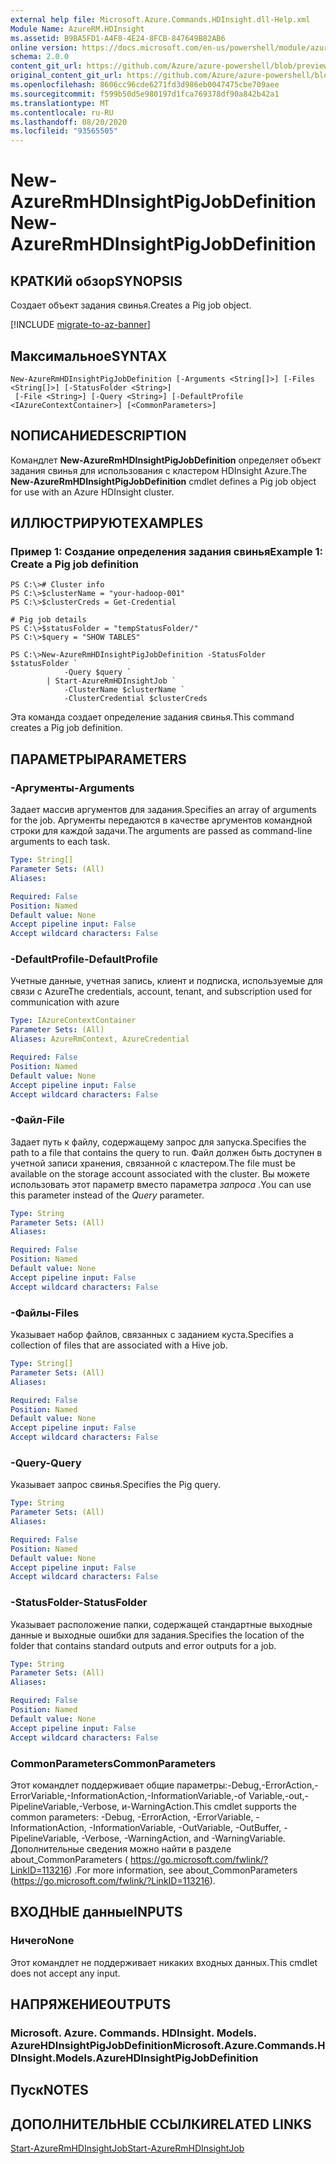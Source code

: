 ```yaml
---
external help file: Microsoft.Azure.Commands.HDInsight.dll-Help.xml
Module Name: AzureRM.HDInsight
ms.assetid: B9BA5FD1-A4F8-4E24-8FCB-847649B82AB6
online version: https://docs.microsoft.com/en-us/powershell/module/azurerm.hdinsight/new-azurermhdinsightpigjobdefinition
schema: 2.0.0
content_git_url: https://github.com/Azure/azure-powershell/blob/preview/src/ResourceManager/HDInsight/Commands.HDInsight/help/New-AzureRmHDInsightPigJobDefinition.md
original_content_git_url: https://github.com/Azure/azure-powershell/blob/preview/src/ResourceManager/HDInsight/Commands.HDInsight/help/New-AzureRmHDInsightPigJobDefinition.md
ms.openlocfilehash: 8606cc96cde6271fd3d986eb0047475cbe709aee
ms.sourcegitcommit: f599b50d5e980197d1fca769378df90a842b42a1
ms.translationtype: MT
ms.contentlocale: ru-RU
ms.lasthandoff: 08/20/2020
ms.locfileid: "93565505"
---
```

# <span data-ttu-id="da7e6-101">New-AzureRmHDInsightPigJobDefinition</span><span class="sxs-lookup"><span data-stu-id="da7e6-101">New-AzureRmHDInsightPigJobDefinition</span></span>

## <span data-ttu-id="da7e6-102">КРАТКИй обзор</span><span class="sxs-lookup"><span data-stu-id="da7e6-102">SYNOPSIS</span></span>
<span data-ttu-id="da7e6-103">Создает объект задания свинья.</span><span class="sxs-lookup"><span data-stu-id="da7e6-103">Creates a Pig job object.</span></span>

[!INCLUDE [migrate-to-az-banner](../../includes/migrate-to-az-banner.md)]

## <span data-ttu-id="da7e6-104">Максимальное</span><span class="sxs-lookup"><span data-stu-id="da7e6-104">SYNTAX</span></span>

```
New-AzureRmHDInsightPigJobDefinition [-Arguments <String[]>] [-Files <String[]>] [-StatusFolder <String>]
 [-File <String>] [-Query <String>] [-DefaultProfile <IAzureContextContainer>] [<CommonParameters>]
```

## <span data-ttu-id="da7e6-105">NОПИСАНИЕ</span><span class="sxs-lookup"><span data-stu-id="da7e6-105">DESCRIPTION</span></span>
<span data-ttu-id="da7e6-106">Командлет **New-AzureRmHDInsightPigJobDefinition** определяет объект задания свинья для использования с кластером HDInsight Azure.</span><span class="sxs-lookup"><span data-stu-id="da7e6-106">The **New-AzureRmHDInsightPigJobDefinition** cmdlet defines a Pig job object for use with an Azure HDInsight cluster.</span></span>

## <span data-ttu-id="da7e6-107">ИЛЛЮСТРИРУЮТ</span><span class="sxs-lookup"><span data-stu-id="da7e6-107">EXAMPLES</span></span>

### <span data-ttu-id="da7e6-108">Пример 1: Создание определения задания свинья</span><span class="sxs-lookup"><span data-stu-id="da7e6-108">Example 1: Create a Pig job definition</span></span>
```
PS C:\># Cluster info
PS C:\>$clusterName = "your-hadoop-001"
PS C:\>$clusterCreds = Get-Credential

# Pig job details
PS C:\>$statusFolder = "tempStatusFolder/"
PS C:\>$query = "SHOW TABLES"

PS C:\>New-AzureRmHDInsightPigJobDefinition -StatusFolder $statusFolder `
            -Query $query `
        | Start-AzureRmHDInsightJob `
            -ClusterName $clusterName `
            -ClusterCredential $clusterCreds
```

<span data-ttu-id="da7e6-109">Эта команда создает определение задания свинья.</span><span class="sxs-lookup"><span data-stu-id="da7e6-109">This command creates a Pig job definition.</span></span>

## <span data-ttu-id="da7e6-110">ПАРАМЕТРЫ</span><span class="sxs-lookup"><span data-stu-id="da7e6-110">PARAMETERS</span></span>

### <span data-ttu-id="da7e6-111">-Аргументы</span><span class="sxs-lookup"><span data-stu-id="da7e6-111">-Arguments</span></span>
<span data-ttu-id="da7e6-112">Задает массив аргументов для задания.</span><span class="sxs-lookup"><span data-stu-id="da7e6-112">Specifies an array of arguments for the job.</span></span>
<span data-ttu-id="da7e6-113">Аргументы передаются в качестве аргументов командной строки для каждой задачи.</span><span class="sxs-lookup"><span data-stu-id="da7e6-113">The arguments are passed as command-line arguments to each task.</span></span>

```yaml
Type: String[]
Parameter Sets: (All)
Aliases: 

Required: False
Position: Named
Default value: None
Accept pipeline input: False
Accept wildcard characters: False
```

### <span data-ttu-id="da7e6-114">-DefaultProfile</span><span class="sxs-lookup"><span data-stu-id="da7e6-114">-DefaultProfile</span></span>
<span data-ttu-id="da7e6-115">Учетные данные, учетная запись, клиент и подписка, используемые для связи с Azure</span><span class="sxs-lookup"><span data-stu-id="da7e6-115">The credentials, account, tenant, and subscription used for communication with azure</span></span>

```yaml
Type: IAzureContextContainer
Parameter Sets: (All)
Aliases: AzureRmContext, AzureCredential

Required: False
Position: Named
Default value: None
Accept pipeline input: False
Accept wildcard characters: False
```

### <span data-ttu-id="da7e6-116">-Файл</span><span class="sxs-lookup"><span data-stu-id="da7e6-116">-File</span></span>
<span data-ttu-id="da7e6-117">Задает путь к файлу, содержащему запрос для запуска.</span><span class="sxs-lookup"><span data-stu-id="da7e6-117">Specifies the path to a file that contains the query to run.</span></span>
<span data-ttu-id="da7e6-118">Файл должен быть доступен в учетной записи хранения, связанной с кластером.</span><span class="sxs-lookup"><span data-stu-id="da7e6-118">The file must be available on the storage account associated with the cluster.</span></span>
<span data-ttu-id="da7e6-119">Вы можете использовать этот параметр вместо параметра *запроса* .</span><span class="sxs-lookup"><span data-stu-id="da7e6-119">You can use this parameter instead of the *Query* parameter.</span></span>

```yaml
Type: String
Parameter Sets: (All)
Aliases: 

Required: False
Position: Named
Default value: None
Accept pipeline input: False
Accept wildcard characters: False
```

### <span data-ttu-id="da7e6-120">-Файлы</span><span class="sxs-lookup"><span data-stu-id="da7e6-120">-Files</span></span>
<span data-ttu-id="da7e6-121">Указывает набор файлов, связанных с заданием куста.</span><span class="sxs-lookup"><span data-stu-id="da7e6-121">Specifies a collection of files that are associated with a Hive job.</span></span>

```yaml
Type: String[]
Parameter Sets: (All)
Aliases: 

Required: False
Position: Named
Default value: None
Accept pipeline input: False
Accept wildcard characters: False
```

### <span data-ttu-id="da7e6-122">-Query</span><span class="sxs-lookup"><span data-stu-id="da7e6-122">-Query</span></span>
<span data-ttu-id="da7e6-123">Указывает запрос свинья.</span><span class="sxs-lookup"><span data-stu-id="da7e6-123">Specifies the Pig query.</span></span>

```yaml
Type: String
Parameter Sets: (All)
Aliases: 

Required: False
Position: Named
Default value: None
Accept pipeline input: False
Accept wildcard characters: False
```

### <span data-ttu-id="da7e6-124">-StatusFolder</span><span class="sxs-lookup"><span data-stu-id="da7e6-124">-StatusFolder</span></span>
<span data-ttu-id="da7e6-125">Указывает расположение папки, содержащей стандартные выходные данные и выходные ошибки для задания.</span><span class="sxs-lookup"><span data-stu-id="da7e6-125">Specifies the location of the folder that contains standard outputs and error outputs for a job.</span></span>

```yaml
Type: String
Parameter Sets: (All)
Aliases: 

Required: False
Position: Named
Default value: None
Accept pipeline input: False
Accept wildcard characters: False
```

### <span data-ttu-id="da7e6-126">CommonParameters</span><span class="sxs-lookup"><span data-stu-id="da7e6-126">CommonParameters</span></span>
<span data-ttu-id="da7e6-127">Этот командлет поддерживает общие параметры:-Debug,-ErrorAction,-ErrorVariable,-InformationAction,-InformationVariable,-of Variable,-out,-PipelineVariable,-Verbose, и-WarningAction.</span><span class="sxs-lookup"><span data-stu-id="da7e6-127">This cmdlet supports the common parameters: -Debug, -ErrorAction, -ErrorVariable, -InformationAction, -InformationVariable, -OutVariable, -OutBuffer, -PipelineVariable, -Verbose, -WarningAction, and -WarningVariable.</span></span> <span data-ttu-id="da7e6-128">Дополнительные сведения можно найти в разделе about_CommonParameters ( https://go.microsoft.com/fwlink/?LinkID=113216) .</span><span class="sxs-lookup"><span data-stu-id="da7e6-128">For more information, see about_CommonParameters (https://go.microsoft.com/fwlink/?LinkID=113216).</span></span>

## <span data-ttu-id="da7e6-129">ВХОДНЫЕ данные</span><span class="sxs-lookup"><span data-stu-id="da7e6-129">INPUTS</span></span>

### <span data-ttu-id="da7e6-130">Ничего</span><span class="sxs-lookup"><span data-stu-id="da7e6-130">None</span></span>
<span data-ttu-id="da7e6-131">Этот командлет не поддерживает никаких входных данных.</span><span class="sxs-lookup"><span data-stu-id="da7e6-131">This cmdlet does not accept any input.</span></span>

## <span data-ttu-id="da7e6-132">НАПРЯЖЕНИЕ</span><span class="sxs-lookup"><span data-stu-id="da7e6-132">OUTPUTS</span></span>

### <span data-ttu-id="da7e6-133">Microsoft. Azure. Commands. HDInsight. Models. AzureHDInsightPigJobDefinition</span><span class="sxs-lookup"><span data-stu-id="da7e6-133">Microsoft.Azure.Commands.HDInsight.Models.AzureHDInsightPigJobDefinition</span></span>

## <span data-ttu-id="da7e6-134">Пуск</span><span class="sxs-lookup"><span data-stu-id="da7e6-134">NOTES</span></span>

## <span data-ttu-id="da7e6-135">ДОПОЛНИТЕЛЬНЫЕ ССЫЛКИ</span><span class="sxs-lookup"><span data-stu-id="da7e6-135">RELATED LINKS</span></span>

[<span data-ttu-id="da7e6-136">Start-AzureRmHDInsightJob</span><span class="sxs-lookup"><span data-stu-id="da7e6-136">Start-AzureRmHDInsightJob</span></span>](./Start-AzureRmHDInsightJob.md)


